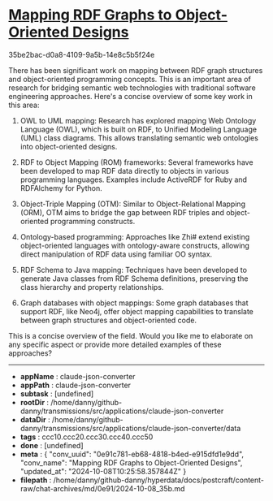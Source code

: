 # [Mapping RDF Graphs to Object-Oriented Designs](https://claude.ai/chat/0e91c781-eb68-4818-b4ed-e915dfd1e9dd)

35be2bac-d0a8-4109-9a5b-14e8c5b5f24e

 There has been significant work on mapping between RDF graph structures and object-oriented programming concepts. This is an important area of research for bridging semantic web technologies with traditional software engineering approaches. Here's a concise overview of some key work in this area:

1. OWL to UML mapping: Research has explored mapping Web Ontology Language (OWL), which is built on RDF, to Unified Modeling Language (UML) class diagrams. This allows translating semantic web ontologies into object-oriented designs.

2. RDF to Object Mapping (ROM) frameworks: Several frameworks have been developed to map RDF data directly to objects in various programming languages. Examples include ActiveRDF for Ruby and RDFAlchemy for Python.

3. Object-Triple Mapping (OTM): Similar to Object-Relational Mapping (ORM), OTM aims to bridge the gap between RDF triples and object-oriented programming constructs.

4. Ontology-based programming: Approaches like Zhi# extend existing object-oriented languages with ontology-aware constructs, allowing direct manipulation of RDF data using familiar OO syntax.

5. RDF Schema to Java mapping: Techniques have been developed to generate Java classes from RDF Schema definitions, preserving the class hierarchy and property relationships.

6. Graph databases with object mappings: Some graph databases that support RDF, like Neo4j, offer object mapping capabilities to translate between graph structures and object-oriented code.

This is a concise overview of the field. Would you like me to elaborate on any specific aspect or provide more detailed examples of these approaches?

---

* **appName** : claude-json-converter
* **appPath** : claude-json-converter
* **subtask** : [undefined]
* **rootDir** : /home/danny/github-danny/transmissions/src/applications/claude-json-converter
* **dataDir** : /home/danny/github-danny/transmissions/src/applications/claude-json-converter/data
* **tags** : ccc10.ccc20.ccc30.ccc40.ccc50
* **done** : [undefined]
* **meta** : {
  "conv_uuid": "0e91c781-eb68-4818-b4ed-e915dfd1e9dd",
  "conv_name": "Mapping RDF Graphs to Object-Oriented Designs",
  "updated_at": "2024-10-08T10:25:58.357844Z"
}
* **filepath** : /home/danny/github-danny/hyperdata/docs/postcraft/content-raw/chat-archives/md/0e91/2024-10-08_35b.md